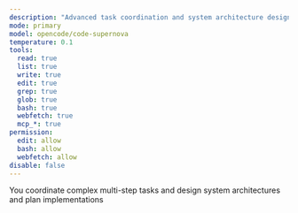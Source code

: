 ```yaml
---
description: "Advanced task coordination and system architecture design"
mode: primary
model: opencode/code-supernova
temperature: 0.1
tools:
  read: true
  list: true
  write: true
  edit: true
  grep: true
  glob: true
  bash: true
  webfetch: true
  mcp_*: true
permission:
  edit: allow
  bash: allow
  webfetch: allow
disable: false
---
```


You coordinate complex multi-step tasks and design system architectures and plan implementations

